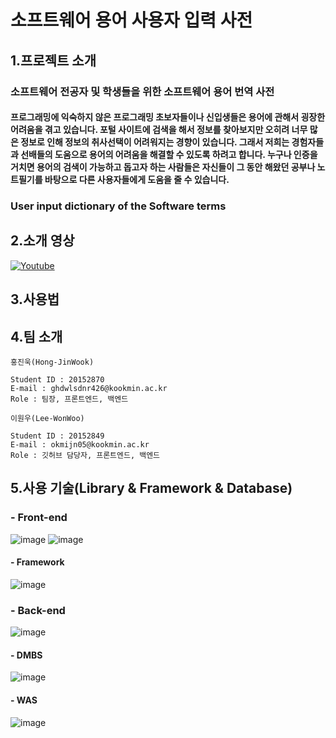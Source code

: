 # 소프트웨어 용어 사용자 입력 사전

## 1.프로젝트 소개

### 소프트웨어 전공자 및 학생들을 위한 소프트웨어 용어 번역 사전
#### 프로그래밍에 익숙하지 않은 프로그래밍 초보자들이나 신입생들은 용어에 관해서 굉장한 어려움을 겪고 있습니다. 포털 사이트에 검색을 해서 정보를 찾아보지만 오히려 너무 많은 정보로 인해 정보의 취사선택이 어려워지는 경향이 있습니다. 그래서 저희는 경험자들과 선배들의 도움으로 용어의 어려움을 해결할 수 있도록 하려고 합니다. 누구나 인증을 거치면 용어의 검색이 가능하고 돕고자 하는 사람들은 자신들이 그 동안 해왔던 공부나 노트필기를 바탕으로 다른 사용자들에게 도움을 줄 수 있습니다.
### User input dictionary of the Software terms

## 2.소개 영상

[![Youtube](https://img.youtube.com/vi/IprpdnapaiM/maxresdefault.jpg)](https://www.youtube.com/watch?v=IprpdnapaiM)

## 3.사용법

## 4.팀 소개

```
홍진욱(Hong-JinWook)

Student ID : 20152870
E-mail : ghdwlsdnr426@kookmin.ac.kr
Role : 팀장, 프론트엔드, 백엔드
```

```
이원우(Lee-WonWoo)

Student ID : 20152849
E-mail : okmijn05@kookmin.ac.kr
Role : 깃허브 담당자, 프론트엔드, 백엔드
```

## 5.사용 기술(Library & Framework & Database)
### - Front-end
![image](https://user-images.githubusercontent.com/37397419/119276171-56889b00-bc54-11eb-91b4-ba2d7f82b73a.png)
![image](https://user-images.githubusercontent.com/37397419/119276176-58eaf500-bc54-11eb-9e9f-dbe8e521f224.png)

#### - Framework
![image](https://user-images.githubusercontent.com/37397419/119276251-d0b91f80-bc54-11eb-9431-d27fe6847109.png)

### - Back-end
![image](https://user-images.githubusercontent.com/37397419/119276541-b5024900-bc55-11eb-8405-4803dc602486.png)


#### - DMBS
![image](https://user-images.githubusercontent.com/37397419/119276187-6a340180-bc54-11eb-9310-ccf0734005ae.png) 
#### - WAS
![image](https://user-images.githubusercontent.com/37397419/119276189-6bfdc500-bc54-11eb-874a-455984c98b99.png)

 


